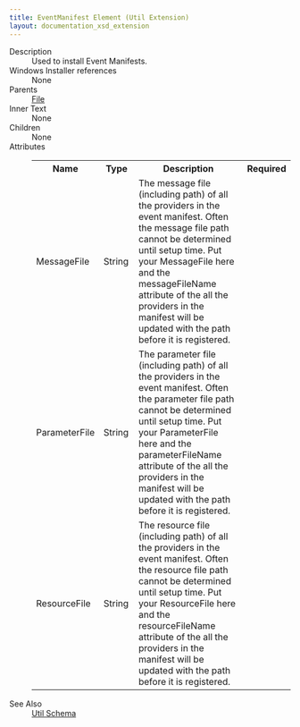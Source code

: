 ```yaml
---
title: EventManifest Element (Util Extension)
layout: documentation_xsd_extension
---
```

<dl>
  <dt>Description</dt>
  <dd>Used to install Event Manifests.</dd>
  <dt>Windows Installer references</dt>
  <dd>None</dd>
  <dt>Parents</dt>
  <dd>
    <a href="../../wix/file/">File</a>
  </dd>
  <dt>Inner Text</dt>
  <dd>None</dd>
  <dt>Children</dt>
  <dd>None</dd>
  <dt>Attributes</dt>
  <dd>
    <table cellspacing="0" cellpadding="0" class="schema">
      <tr>
        <th width="15%">Name</th>
        <th width="15%">Type</th>
        <th width="65%">Description</th>
        <th width="15%">Required</th>
      </tr>
      <tr>
        <td>MessageFile</td>
        <td>String</td>
        <td>The message file (including path) of all the providers in the event manifest. Often the message file path cannot be determined until setup time. Put your MessageFile here and the messageFileName attribute of the all the providers in the manifest will be updated with the path before it is registered. </td>
        <td>&nbsp;</td>
      </tr>
      <tr>
        <td>ParameterFile</td>
        <td>String</td>
        <td>The parameter file (including path) of all the providers in the event manifest. Often the parameter file path cannot be determined until setup time. Put your ParameterFile here and the parameterFileName attribute of the all the providers in the manifest will be updated with the path before it is registered. </td>
        <td>&nbsp;</td>
      </tr>
      <tr>
        <td>ResourceFile</td>
        <td>String</td>
        <td>The resource file (including path) of all the providers in the event manifest. Often the resource file path cannot be determined until setup time. Put your ResourceFile here and the resourceFileName attribute of the all the providers in the manifest will be updated with the path before it is registered. </td>
        <td>&nbsp;</td>
      </tr>
    </table>
  </dd>
  <dt>See Also</dt>
  <dd>
    <a href="../">Util Schema</a>
  </dd>
</dl>
